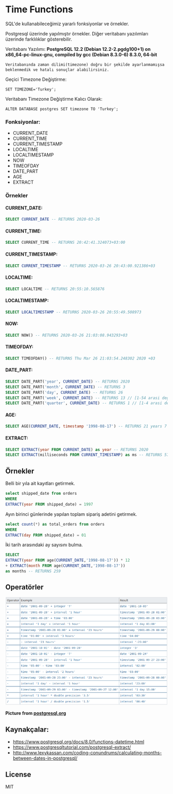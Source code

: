 # Time Functions


SQL'de kullanabileceğimiz yararlı fonksiyonlar ve örnekler. 

Postgresql üzerinde yapılmıştır örnekler.
Diğer veritabanı yazılımları üzerinde farklılıklar gösterebilir.

Veritabanı Yazılımı: <b>PostgreSQL 12.2 (Debian 12.2-2.pgdg100+1) on x86_64-pc-linux-gnu, compiled by gcc (Debian 8.3.0-6) 8.3.0, 64-bit</b>


    Veritabanında zaman dilimi(timezone) doğru bir şekilde ayarlanmamışsa beklenmedik ve hatalı sonuçlar alabilirsiniz.


Geçici Timezone Değiştirme:

    SET TIMEZONE='Turkey';


Veritabanı Timezone Değiştirme Kalıcı Olarak:

    ALTER DATABASE postgres SET timezone TO 'Turkey';
    

### Fonksiyonlar:

   - CURRENT_DATE
   - CURRENT_TIME
   - CURRENT_TIMESTAMP
   - LOCALTIME
   - LOCALTIMESTAMP
   - NOW
   - TIMEOFDAY
   - DATE_PART
   - AGE
   - EXTRACT



### Örnekler


#### CURRENT_DATE:
```sql
SELECT CURRENT_DATE -- RETURNS 2020-03-26
```

#### CURRENT_TIME:
```sql
SELECT CURRENT_TIME -- RETURNS 20:42:41.324073+03:00
```

#### CURRENT_TIMESTAMP:
```sql
SELECT CURRENT_TIMESTAMP -- RETURNS 2020-03-26 20:43:00.921386+03
```

#### LOCALTIME:
```sql
SELECT LOCALTIME -- RETURNS 20:55:10.565876
```

#### LOCALTIMESTAMP:
```sql
SELECT LOCALTIMESTAMP -- RETURNS 2020-03-26 20:55:49.508973
```


#### NOW:
```sql
SELECT NOW() -- RETURNS 2020-03-26 21:03:08.943293+03
```

#### TIMEOFDAY:
```sql
SELECT TIMEOFDAY() -- RETURNS Thu Mar 26 21:03:54.248302 2020 +03
```

#### DATE_PART:
```sql
SELECT DATE_PART('year', CURRENT_DATE) -- RETURNS 2020
SELECT DATE_PART('month', CURRENT_DATE) -- RETURNS 3
SELECT DATE_PART('day', CURRENT_DATE) -- RETURNS 26
SELECT DATE_PART('week', CURRENT_DATE) -- RETURNS 13 // [1-54 arasi deger alir]
SELECT DATE_PART('quarter', CURRENT_DATE) -- RETURNS 1 // [1-4 arasi deger alir]
```

#### AGE:
```sql
SELECT AGE(CURRENT_DATE, timestamp '1998-08-17') -- RETURNS 21 years 7 mons 9 days
```

#### EXTRACT:
```sql
SELECT EXTRACT(year FROM CURRENT_DATE) as year -- RETURNS 2020
SELECT EXTRACT(milliseconds FROM CURRENT_TIMESTAMP) as ms -- RETURNS 5763.741
```


## Örnekler


Belli bir yıla ait kayıtları getirmek.

```sql
select shipped_date from orders
WHERE
EXTRACT(year FROM shipped_date) = 1997
```

Ayın birinci günlerinde yapılan toplam sipariş adetini getirmek.
```sql
select count(*) as total_orders from orders
WHERE
EXTRACT(day FROM shipped_date) = 01
```

İki tarih arasındaki ay sayısını bulma.

```sql
SELECT 
EXTRACT(year FROM age(CURRENT_DATE,'1998-08-17')) * 12 
+ EXTRACT(month FROM age(CURRENT_DATE,'1998-08-17'))
as months -- RETURNS 259
```


## Operatörler


![Operators](/assets/operators.png) 

**Picture from [postgresql.org](https://www.postgresql.org)**


## Kaynakçalar:

- https://www.postgresql.org/docs/8.0/functions-datetime.html
- https://www.postgresqltutorial.com/postgresql-extract/
- http://www.lexykassan.com/coding-conundrums/calculating-months-between-dates-in-postgresql/


License
----

MIT